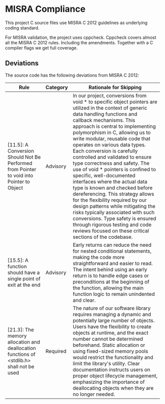 # MISRA Compliance

This project C source files use MISRA C 2012 guidelines as underlying coding standard.

For MISRA validation, the project uses cppcheck. Cppcheck covers almost all the MISRA C 2012 rules.
Including the amendments. Together with a C compiler flags we get full coverage.

## Deviations

The source code has the following deviations from MISRA C 2012:

| Rule                                                                                     | Category | Rationale for Skipping                                                                                                                                                                                                                                                                                                                        |
|------------------------------------------------------------------------------------------|----------|-----------------------------------------------------------------------------------------------------------------------------------------------------------------------------------------------------------------------------------------------------------------------------------------------------------------------------------------------|
| [11.5]: A Conversion Should Not Be Performed from Pointer to void into Pointer to Object | Advisory | In our project, conversions from void * to specific object pointers are utilized in the context of generic data handling functions and callback mechanisms. This approach is central to implementing polymorphism in C, allowing us to write modular, reusable code that operates on various data types. Each conversion is carefully controlled and validated to ensure type correctness and safety. The use of void * pointers is confined to specific, well-documented interfaces where the actual data type is known and checked before dereferencing. This strategy allows for the flexibility required by our design patterns while mitigating the risks typically associated with such conversions. Type safety is ensured through rigorous testing and code reviews focused on these critical sections of the codebase.                             |
| [15.5]: A function should have a single point of exit at the end                         | Advisory | Early returns can reduce the need for nested conditional statements, making the code more straightforward and easier to read. The intent behind using an early return is to handle edge cases or preconditions at the beginning of the function, allowing the main function logic to remain unindented and clear.                             |
| [21.3]: The memory allocation and deallocation functions of <stdlib.h> shall not be used | Required | The nature of our software library requires managing a dynamic and potentially large number of objects. Users have the flexibility to create objects at runtime, and the exact number cannot be determined beforehand. Static allocation or using fixed-sized memory pools would restrict the functionality and limit the library's utility. Clear documentation instructs users on proper object lifecycle management, emphasizing the importance of deallocating objects when they are no longer needed. |